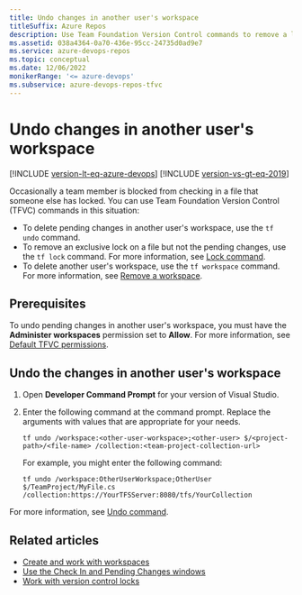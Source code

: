 ```yaml
---
title: Undo changes in another user's workspace
titleSuffix: Azure Repos
description: Use Team Foundation Version Control commands to remove a lock that another user has placed on a file or to delete the workspace of another user.
ms.assetid: 038a4364-0a70-436e-95cc-24735d0ad9e7
ms.service: azure-devops-repos
ms.topic: conceptual
ms.date: 12/06/2022
monikerRange: '<= azure-devops'
ms.subservice: azure-devops-repos-tfvc
---
```



# Undo changes in another user's workspace

[!INCLUDE [version-lt-eq-azure-devops](../../includes/version-lt-eq-azure-devops.md)]
[!INCLUDE [version-vs-gt-eq-2019](../../includes/version-vs-gt-eq-2019.md)] 
 
Occasionally a team member is blocked from checking in a file that someone else has locked. You can use Team Foundation Version Control (TFVC) commands in this situation:

- To delete pending changes in another user's workspace, use the `tf undo` command.
- To remove an exclusive lock on a file but not the pending changes, use the `tf lock` command. For more information, see [Lock command](lock-command.md).
- To delete another user's workspace, use the `tf workspace` command. For more information, see [Remove a workspace](/previous-versions/ms245474(v=vs.110)).

## Prerequisites

To undo pending changes in another user's workspace, you must have the **Administer workspaces** permission set to **Allow**. For more information, see [Default TFVC permissions](../../organizations/security/default-tfvc-permissions.md).

## Undo the changes in another user's workspace

1. Open **Developer Command Prompt** for your version of Visual Studio.

1. Enter the following command at the command prompt. Replace the arguments with values that are appropriate for your needs.

   `tf undo /workspace:<other-user-workspace>;<other-user> $/<project-path>/<file-name> /collection:<team-project-collection-url>`

   For example, you might enter the following command:

   `tf undo /workspace:OtherUserWorkspace;OtherUser $/TeamProject/MyFile.cs /collection:https://YourTFSServer:8080/tfs/YourCollection`

For more information, see [Undo command](undo-command.md).

## Related articles

- [Create and work with workspaces](create-work-workspaces.md)
- [Use the Check In and Pending Changes windows](develop-code-manage-pending-changes.md)
- [Work with version control locks](work-version-control-locks.md)

 